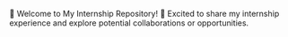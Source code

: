 🌟 Welcome to My Internship Repository! 🌟
Excited to share my internship experience and explore potential collaborations or opportunities. 
